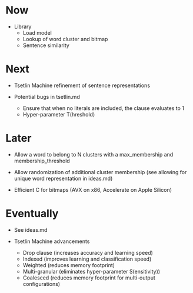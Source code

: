 # Now

- Library
    - Load model
    - Lookup of word cluster and bitmap
    - Sentence similarity

# Next

- Tsetlin Machine refinement of sentence representations

- Potential bugs in tsetlin.md
  - Ensure that when no literals are included, the clause evaluates to 1
  - Hyper-parameter T(hreshold)

# Later

- Allow a word to belong to N clusters with a max_membership and
  membership_threshold

- Allow randomization of additional cluster membership (see allowing for unique
  word representation in ideas.md)

- Efficient C for bitmaps (AVX on x86, Accelerate on Apple Silicon)

# Eventually

- See ideas.md

- Tsetlin Machine advancements
  - Drop clause (increases accuracy and learning speed)
  - Indexed (improves learning and classification speed)
  - Weighted (reduces memory footprint)
  - Multi-granular (eliminates hyper-parameter S(ensitivity))
  - Coalesced (reduces memory footprint for multi-output configurations)

